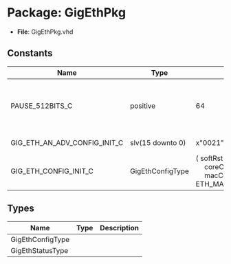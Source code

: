 # Package: GigEthPkg

- **File**: GigEthPkg.vhd
## Constants

| Name                         | Type             | Value                                                                                                                                                                       | Description                                                 |
| ---------------------------- | ---------------- | --------------------------------------------------------------------------------------------------------------------------------------------------------------------------- | ----------------------------------------------------------- |
| PAUSE_512BITS_C              | positive         |  64                                                                                                                                                                         | For 1GbE: 64 clock cycles for 512 bits = one pause "quanta" |
| GIG_ETH_AN_ADV_CONFIG_INIT_C | slv(15 downto 0) |  x"0021"                                                                                                                                                                    | Refer to PG047                                              |
| GIG_ETH_CONFIG_INIT_C        | GigEthConfigType |  (       softRst    => '0',<br><span style="padding-left:20px">       coreConfig => "00000",<br><span style="padding-left:20px">       macConfig  => ETH_MAC_CONFIG_INIT_C) |                                                             |
## Types

| Name             | Type | Description |
| ---------------- | ---- | ----------- |
| GigEthConfigType |      |             |
| GigEthStatusType |      |             |
